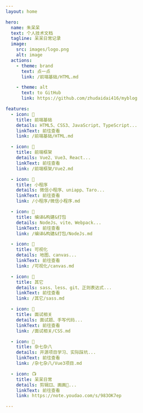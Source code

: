 ```yaml
---
layout: home

hero:
  name: 朱呆呆
  text: 个人技术文档
  tagline: 呆呆日常记录
  image:
    src: images/logo.png
    alt: image
  actions:
    - theme: brand
      text: 点一点
      link: /前端基础/HTML.md

    - theme: alt
      text: to GitHub
      link: https://github.com/zhudaidai416/myblog

features:
  - icon: 🌱
    title: 前端基础
    details: HTML5、CSS3、JavaScript、TypeScript...
    linkText: 前往查看
    link: /前端基础/HTML.md

  - icon: 🌵
    title: 前端框架
    details: Vue2、Vue3、React...
    linkText: 前往查看
    link: /前端框架/Vue2.md

  - icon: 🌳
    title: 小程序
    details: 微信小程序、uniapp、Taro...
    linkText: 前往查看
    link: /小程序/微信小程序.md

  - icon: 🌴
    title: 编译&构建&打包
    details: NodeJs、vite、Webpack...
    linkText: 前往查看
    link: /编译&构建&打包/NodeJs.md

  - icon: 🍂
    title: 可视化
    details: 地图、canvas...
    linkText: 前往查看
    link: /可视化/canvas.md

  - icon: 🍁
    title: 其它
    details: sass、less、git、正则表达式...
    linkText: 前往查看
    link: /其它/sass.md

  - icon: 💭
    title: 面试相关
    details: 面试题、手写代码...
    linkText: 前往查看
    link: /面试相关/CSS.md

  - icon: 🔖
    title: 杂七杂八
    details: 开源项目学习、实际踩坑...
    linkText: 前往查看
    link: /杂七杂八/Vue3项目.md

  - icon: 📺
    title: 呆呆日常
    details: 剪辑🎞、画画🎨...
    linkText: 前往查看
    link: https://note.youdao.com/s/983OK7ep

---
```

